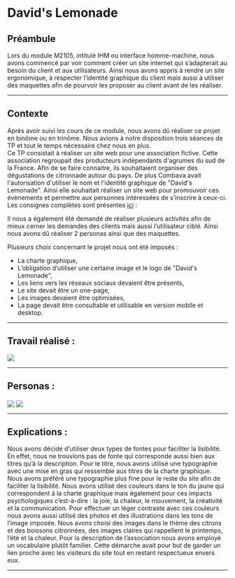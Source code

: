 # David's Lemonade

## Préambule 

Lors du module M2105, intitulé IHM ou interface homme-machine, nous avons commencé par voir comment créer un site internet qui s’adapterait au besoin du client et aux utilisateurs. Ainsi nous avons appris à rendre un site ergonomique, à respecter l’identité graphique du client mais aussi à utiliser des maquettes afin de pourvoir les proposer au client avant de les réaliser. 

***
## Contexte 

Après avoir suivi les cours de ce module, nous avons dû réaliser ce projet en binôme ou en trinôme. Nous avions à notre disposition trois séances de TP et tout le temps nécessaire chez nous en plus.  
Ce TP consistait à réaliser un site web pour une association fictive. Cette association regroupait des producteurs indépendants d'agrumes du sud de la France. Afin de se faire connaitre, ils souhaitaient organiser des dégustations de citronnade autour du pays.  De plus Combava avait l'autorisation d'utiliser le nom et l'identité graphique de "David's Lemonade". Ainsi elle souhaitait réaliser un site web pour promouvoir ces évènements et permettre aux personnes intéressées de s’inscrire à ceux-ci. 
Les consignes complètes sont présentes [ici](https://www.cloudschool.org/activities/ahFzfmNsb3Vkc2Nob29sLWFwcHI1CxIEVXNlchixlrchDAsSBkNvdXJzZRiAgICAsNiCCgwLEghBY3Rpdml0eRiAgICAsJaKCgyiARA1NzI4ODg1ODgyNzQ4OTI4) : 


Il nous a également été demandé de réaliser plusieurs activités afin de mieux cerner les demandes des clients mais aussi l’utilisateur ciblé.  Ainsi nous avons dû réaliser 2 personas ainsi que des maquettes. 

Plusieurs choix concernant le projet nous ont été imposés : 
-	La charte graphique,
-	L’obligation d’utiliser une certaine image et le logo de "David's Lemonade",
-	Les liens vers les réseaux sociaux devaient être présents,
-	Le site devait être un one-page,
-	Les images devaient être optimisées,
-	La page devait être consultable et utilisable en version mobile et desktop.

***
## Travail réalisé : 

<img align="center" src="https://github.com/manon-deleest/Vrac/blob/master/Combava/Screenshot_2020-12-23%20Combava.jpg">

***
## Personas : 

<img align="center" src="https://github.com/manon-deleest/Vrac/blob/master/Combava/personas1.PNG">
 
<img align="center" src="https://github.com/manon-deleest/Vrac/blob/master/Combava/personas2.PNG">
 
 ***
 ## Explications : 
 
Nous avons décidé d’utiliser deux types de fontes pour faciliter la lisibilité. En effet, nous ne trouvions pas de fonte qui corresponde aussi bien aux titres qu’à la description. Pour le titre, nous avons utilisé une typographie avec une mise en gras qui ressemble aux titres de la charte graphique. Nous avons préféré une typographie plus fine pour le reste du site afin de faciliter la lisibilité. 
Nous avons utilisé des couleurs dans le ton du jaune qui correspondent à la charte graphique mais également pour ces impacts psychologiques c’est-à-dire : la joie, la chaleur, le mouvement, la créativité et la communication. Pour effectuer un léger contraste avec ces couleurs nous avons aussi utilisé des photos et des illustrations dans les tons de l’image imposée. 
Nous avons choisi des images dans le thème des citrons et des boissons citronnées, des images claires qui rappellent le printemps, l’été et la chaleur. 
Pour la description de l’association nous avons employé un vocabulaire plutôt familier. Cette démarche avait pour but de garder un lien proche avec les visiteurs du site tout en restant respectueux envers eux.

***

